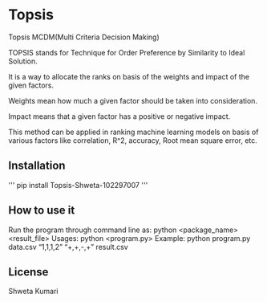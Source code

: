 # Topsis
Topsis MCDM(Multi Criteria Decision Making)

TOPSIS stands for Technique for Order Preference by Similarity to Ideal Solution.

It is a way to allocate the ranks on basis of the weights and impact of the given factors. 

Weights mean how much a given factor should be taken into consideration.

Impact means that a given factor has a positive or negative impact.

This method can be applied in ranking machine learning models on basis of various factors like correlation, R^2, accuracy, Root mean square error, etc.

## Installation
''' pip install Topsis-Shweta-102297007 '''

## How to use it
Run the program through command line as:
python <package_name> <result_file> 
Usages: python <program.py> <InputDataFile> <Weights> <Impacts> <ResultFileName>
Example: python program.py data.csv “1,1,1,2” “+,+,-,+” result.csv

## License 
Shweta Kumari